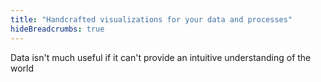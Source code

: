 ```yaml
---
title: "Handcrafted visualizations for your data and processes"
hideBreadcrumbs: true
---
```


Data isn't much useful if it can't provide an intuitive understanding of the world